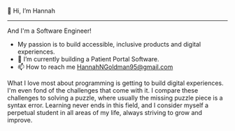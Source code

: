  👋 Hi, I’m Hannah
<br>
<hr>
And I'm a Software Engineer!

-  My passion is to build accessible, inclusive products and digital experiences. 
- 🌱 I’m currently building a Patient Portal Software.
- 📫 How to reach me HannahNGoldman95@gmail.com


What I love most about programming is getting to build digital experiences. I'm even fond of the challenges that come with it. I compare these challenges to solving a puzzle, where usually the missing puzzle piece is a syntax error. Learning never ends in this field, and I consider myself a perpetual student in all areas of my life, always striving to grow and improve.


<!---
hngoldman995/hngoldman995 is a ✨ special ✨ repository because its `README.md` (this file) appears on your GitHub profile.
You can click the Preview link to take a look at your changes.
--->
